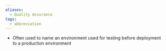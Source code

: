 ```yaml
---
aliases:
  - Quality Assurance
tags:
  - abbreviation
---
```

- Often used to name an environment used for testing before deployment to a production environment